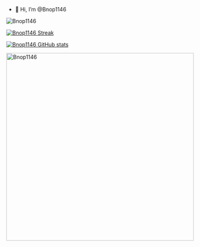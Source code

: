- 👋 Hi, I’m @Bnop1146

<img src="https://komarev.com/ghpvc/?username=Bnop1146&label=Profile%20views&color=0e75b6&style=flat" alt="Bnop1146" />


[![Bnop1146 Streak](https://github-readme-streak-stats.herokuapp.com/?user=Bnop1146&theme=dark-smoky&fire=FFAB4C)](https://git.io/streak-stats)


[![Bnop1146 GitHub stats](https://github-readme-stats.vercel.app/api?username=Bnop1146&theme=radical)](https://github.com/anuraghazra/github-readme-stats)


<p><img align="center" width="496px" src="https://github-readme-stats.vercel.app/api/top-langs?username=Bnop1146&show_icons=true&locale=en&layout=compact&theme=radical" alt="Bnop1146" /></p>
